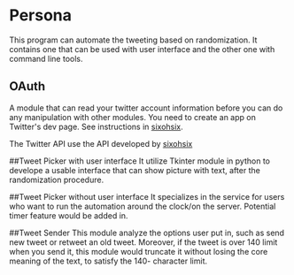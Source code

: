 # Persona
This program can automate the tweeting based on randomization. It contains one that can be used with user interface and the other one with command line tools.

## OAuth
A module that can read your twitter account information before you can do any manipulation with other modules. You need to create an app on Twitter's dev page. See instructions in [sixohsix](https://github.com/sixohsix/twitter).

The Twitter API use the API developed by [sixohsix](https://github.com/sixohsix/twitter)

##Tweet Picker with user interface
It utilize Tkinter module in python to develope a usable interface that can show picture with text, after the randomization procedure. 

##Tweet Picker without user interface
It specializes in the service for users who want to run the automation around the clock/on the server. Potential timer feature would be added in.

##Tweet Sender
This module analyze the options user put in, such as send new tweet or retweet an old tweet. Moreover, if the tweet is over 140 limit when you send it, this module would truncate it without losing the core meaning of the text, to satisfy the 140- character limit.
